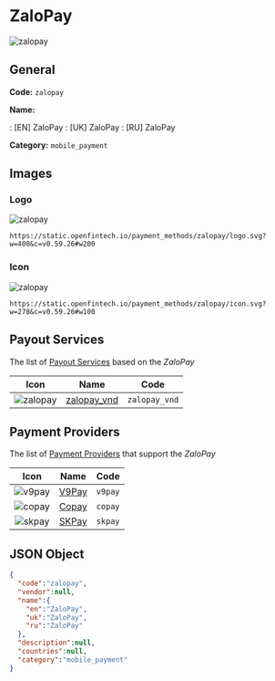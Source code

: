 
# ZaloPay 
![zalopay](https://static.openfintech.io/payment_methods/zalopay/logo.svg?w=400&c=v0.59.26#w200)  

## General 
**Code:** `zalopay` 
 
**Name:** 
 
:	[EN] ZaloPay 
:	[UK] ZaloPay 
:	[RU] ZaloPay 
 
**Category:** `mobile_payment` 
 

## Images 

### Logo 
![zalopay](https://static.openfintech.io/payment_methods/zalopay/logo.svg?w=400&c=v0.59.26#w200)  

```
https://static.openfintech.io/payment_methods/zalopay/logo.svg?w=400&c=v0.59.26#w200
```  

### Icon 
![zalopay](https://static.openfintech.io/payment_methods/zalopay/icon.svg?w=278&c=v0.59.26#w100)  

```
https://static.openfintech.io/payment_methods/zalopay/icon.svg?w=278&c=v0.59.26#w100
```  

## Payout Services 
 
The list of [Payout Services](/payout-services/) based on the _ZaloPay_ 

|Icon|Name|Code| 
|:---:|:---:|:---:| 
|![zalopay](https://static.openfintech.io/payout_methods/zalopay/icon.svg?w=278&c=v0.59.26#w40) |[zalopay_vnd](/payout-services/zalopay_vnd/)|`zalopay_vnd`| 
 

## Payment Providers 
 
The list of [Payment Providers](/payment-providers/) that support the _ZaloPay_ 

|Icon|Name|Code| 
|:---:|:---:|:---:| 
|![v9pay](https://static.openfintech.io/payment_providers/v9pay/icon.png?w=278&c=v0.59.26#w100) |[V9Pay](/payment-providers/v9pay/)|`v9pay`| 
|![copay](https://static.openfintech.io/payment_providers/copay/icon.svg?w=278&c=v0.59.26#w100) |[Copay](/payment-providers/copay/)|`copay`| 
|![skpay](https://static.openfintech.io/payment_providers/skpay/icon.png?w=278&c=v0.59.26#w100) |[SKPay](/payment-providers/skpay/)|`skpay`| 
 

## JSON Object 

```json
{
  "code":"zalopay",
  "vendor":null,
  "name":{
    "en":"ZaloPay",
    "uk":"ZaloPay",
    "ru":"ZaloPay"
  },
  "description":null,
  "countries":null,
  "category":"mobile_payment"
}
```  
